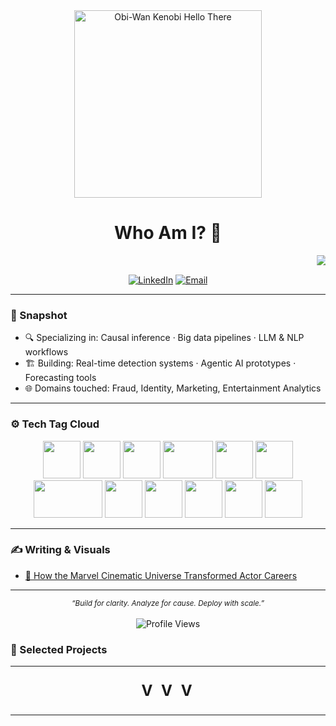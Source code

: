 <div align="center">

  <img src="https://preview.redd.it/how-popular-was-obi-wans-hello-there-in-anh-until-rots-came-v0-a2t3qburcrka1.jpg?width=320&crop=smart&auto=webp&s=e22fda155446ed4bc3c31518f20eb49bfa557e67" alt="Obi-Wan Kenobi Hello There" width="300"/>
  <br>
  <h1>Who Am I? 🔧</h1>
  <marquee behavior="scroll" direction="left" scrollamount="8">
    <img src="https://readme-typing-svg.herokuapp.com?font=Fira+Code&size=30&duration=3000&pause=1000&color=2E97F7&center=true&vCenter=true&width=600&lines=Data+Scientist;AI/ML+Engineer;Cloud+Native+Builder;Certified+Cloud+Practitioner;Causal+Analysis;Generative+AI;AWS+NLP+Vision" alt="Typing SVG" />
  </marquee>
  
  <br>

  [![LinkedIn](https://img.shields.io/badge/LinkedIn-0077B5?style=for-the-badge&logo=linkedin&logoColor=white)](https://linkedin.com/in/manastokale)
  [![Email](https://img.shields.io/badge/Email-D14836?style=for-the-badge&logo=gmail&logoColor=white)](mailto:manastokale@gmail.com)

</div>

---

### 🧠 Snapshot
- 🔍 Specializing in: Causal inference · Big data pipelines · LLM & NLP workflows
- 🏗️ Building: Real-time detection systems · Agentic AI prototypes · Forecasting tools
- 🌐 Domains touched: Fraud, Identity, Marketing, Entertainment Analytics

---

### ⚙️ Tech Tag Cloud
<div align="center">

<a href="https://www.python.org" title="Python"><img src="https://cdn.jsdelivr.net/gh/devicons/devicon/icons/python/python-original.svg" width="60" height="60"/></a>
<a href="https://pytorch.org" title="PyTorch"><img src="https://cdn.jsdelivr.net/gh/devicons/devicon/icons/pytorch/pytorch-original.svg" width="60" height="60"/></a>
<a href="https://www.tensorflow.org/" title="TensorFlow"><img src="https://cdn.jsdelivr.net/gh/devicons/devicon/icons/tensorflow/tensorflow-original.svg" width="60" height="60"/></a>
<a href="https://scikit-learn.org" title="Scikit-learn"><img src="https://scikit-learn.org/stable/_static/scikit-learn-logo-small.png" width="80" height="60"/></a>
<a href="https://fastapi.tiangolo.com/" title="FastAPI"><img src="https://cdn.jsdelivr.net/gh/devicons/devicon/icons/fastapi/fastapi-original.svg" width="60" height="60"/></a>
<a href="https://www.docker.com/" title="Docker"><img src="https://cdn.jsdelivr.net/gh/devicons/devicon/icons/docker/docker-original.svg" width="60" height="60"/></a>
<a href="https://aws.amazon.com/" title="AWS"><img src="https://d0.awsstatic.com/logos/powered-by-aws-white.png" width="110" height="60"/></a>
<a href="https://cloud.google.com/" title="GCP"><img src="https://cdn.jsdelivr.net/gh/devicons/devicon/icons/googlecloud/googlecloud-original.svg" width="60" height="60"/></a>
<a href="https://opencv.org/" title="OpenCV"><img src="https://cdn.jsdelivr.net/gh/devicons/devicon/icons/opencv/opencv-original.svg" width="60" height="60"/></a>
<a href="https://jupyter.org/" title="Jupyter"><img src="https://cdn.jsdelivr.net/gh/devicons/devicon/icons/jupyter/jupyter-original.svg" width="60" height="60"/></a>
<a href="https://github.com/langchain-ai/langchain" title="LangChain"><img src="https://avatars.githubusercontent.com/u/139895814?s=200&v=4" width="60" height="60"/></a>
<a href="https://duckdb.org" title="DuckDB"><img src="https://duckdb.org/images/logo-dl/DuckDB_Logo-horizontal.svg" width="60" height="60"/></a>
</div>

---

### ✍️ Writing & Visuals
- [📘 How the Marvel Cinematic Universe Transformed Actor Careers](https://medium.com/@mtokale2/how-the-marvel-cinematic-universe-transformed-actor-careers-396c3a8eb39b)

---

<div align="center">
  <sub><i>“Build for clarity. Analyze for cause. Deploy with scale.”</i></sub>
  <br><br>
  <img src="https://komarev.com/ghpvc/?username=ManasTokale&label=Profile%20Views&color=0e75b6&style=flat" alt="Profile Views" />
</div>

### 🚀 Selected Projects
<hr>
<p align="center" style="font-size: 24px; font-weight: bold; letter-spacing: 4px;">V V V</p>
<hr>